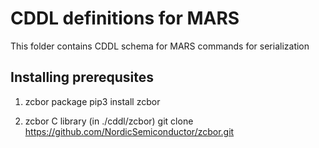 # CDDL definitions for MARS

This folder contains CDDL schema for MARS commands for serialization

## Installing prerequsites

1. zcbor package
    pip3 install zcbor

2. zcbor C library (in ./cddl/zcbor)
    git clone <https://github.com/NordicSemiconductor/zcbor.git>


